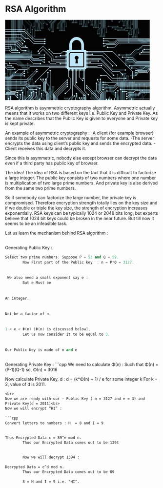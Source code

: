# RSA Algorithm

<img src = "assets\new.jpg"><br>

RSA algorithm is asymmetric cryptography algorithm. Asymmetric actually means that it works on two different keys i.e. Public Key and Private Key. As the name describes that the Public Key is given to everyone and Private key is kept private.

An example of asymmetric cryptography : 
-A client (for example browser) sends its public key to the server and requests for some data.
-The server encrypts the data using client’s public key and sends the encrypted data. 
-Client receives this data and decrypts it. 

Since this is asymmetric, nobody else except browser can decrypt the data even if a third party has public key of browser.


The idea! The idea of RSA is based on the fact that it is difficult to factorize a large integer. The public key consists of two numbers where one number is multiplication of two large prime numbers. And private key is also derived from the same two prime numbers.


So if somebody can factorize the large number, the private key is compromised. Therefore encryption strength totally lies on the key size and if we double or triple the key size, the strength of encryption increases exponentially. RSA keys can be typically 1024 or 2048 bits long, but experts believe that 1024 bit keys could be broken in the near future. But till now it seems to be an infeasible task.


Let us learn the mechanism behind RSA algorithm : 

<br>
Generating Public Key : 

```cpp
Select two prime numbers. Suppose P = 53 and Q = 59.
		Now First part of the Public key  : n = P*Q = 3127.

		
 We also need a small exponent say e : 
		But e Must be 

		
An integer.

		
Not be a factor of n.
 
		
1 < e < Φ(n) [Φ(n) is discussed below], 
		Let us now consider it to be equal to 3.

			
Our Public Key is made of n and e
```
<br>
Generating Private Key : 
```cpp
We need to calculate Φ(n) :
		Such that Φ(n) = (P-1)(Q-1)     
			  so,  Φ(n) = 3016

			
Now calculate Private Key, d : 
		d = (k*Φ(n) + 1) / e for some integer k
		For k = 2, value of d is 2011.
```
<br>
Now we are ready with our – Public Key ( n = 3127 and e = 3) and Private Key(d = 2011)<br>
Now we will encrypt “HI” : 

```cpp
Convert letters to numbers : H  = 8 and I = 9

			
Thus Encrypted Data c = 89^e mod n. 
		Thus our Encrypted Data comes out to be 1394


		Now we will decrypt 1394 : 
			
Decrypted Data = c^d mod n. 
		Thus our Encrypted Data comes out to be 89

		8 = H and I = 9 i.e. "HI".
```
